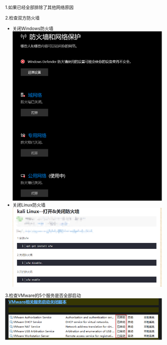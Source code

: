 1.如果已经全部排除了其他网络原因

2.检查双方防火墙
- 关闭Windows防火墙  
![avatar](关闭Windows防火墙.png)
- 关闭Linux防火墙  
![avatar](关闭Linux防火墙.png)

3.检查VMware的5个服务是否全部启动
![avatar](查看VMware的5个服务是否启动.png)